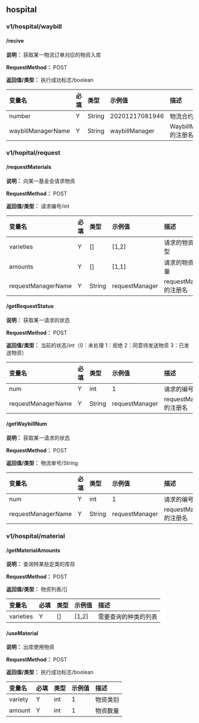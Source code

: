 

## hospital 

### v1/hospital/waybill

#### /recive

**说明：** 获取某一物流订单对应的物资入库

**RequestMethod：** POST

**返回值/类型：** 执行成功标志/boolean

变量名|必填|类型|示例值|描述
:--|:--|:--|:--|:--
number|Y|String|20201217081946|物流合约的编号
waybillManagerName|Y|String|waybillManager|WaybillManager的注册名

### v1/hopital/request

#### /requestMaterials

**说明：** 向某一基金会请求物资

**RequestMethod：** POST

**返回值/类型：** 请求编号/int

变量名|必填|类型|示例值|描述
:--|:--|:--|:--|:--
varieties|Y|[]|[1,2]|请求的物资的类型
amounts|Y|[]|[1,1]|请求的物资的数量
requestManagerName|Y|String|requestManager|requestManager的注册名

#### /getRequestStatus

**说明：** 获取某一请求的状态

**RequestMethod：** POST

**返回值/类型：** 当前的状态/int（0：未处理 1：拒绝 2：同意待发送物资 3：已发送物资）

变量名|必填|类型|示例值|描述
:--|:--|:--|:--|:--
num|Y|int|1|请求的编号
requestManagerName|Y|String|requestManager|requestManager的注册名

#### /getWaybillNum

**说明：** 获取某一请求的状态

**RequestMethod：** POST

**返回值/类型：** 物流单号/String

变量名|必填|类型|示例值|描述
:--|:--|:--|:--|:--
num|Y|int|1|请求的编号
requestManagerName|Y|String|requestManager|requestManager的注册名

### v1/hospital/material

#### /getMaterialAmounts

**说明：** 查询特某些定类的库存

**RequestMethod：** POST

**返回值/类型：** 物资列表/[]

变量名|必填|类型|示例值|描述
:--|:--|:--|:--|:--
varieties|Y|[]|[1,2]|需要查询的种类的列表

#### /useMaterial

**说明：** 出库使用物资

**RequestMethod：** POST

**返回值/类型：** 执行成功标志/boolean

变量名|必填|类型|示例值|描述
:--|:--|:--|:--|:--
variety|Y|int|1|物资类别
amount|Y|int|1|物资数量